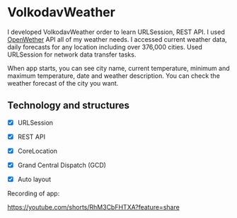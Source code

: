 # VolkodavWeather

I developed VolkodavWeather order to learn URLSession, REST API. I used [OpenWether](https://openweathermap.org/api) API all of my weather needs. I accessed current weather data, daily forecasts for any location including over 376,000 cities. Used URLSession for network data transfer tasks. 

When app starts, you can see city name, current temperature, minimum and maximum temperature, date and weather description. You can check the weather forecast of the city you want.



## Technology and structures
- [x] URLSession
- [X] REST API
- [x] CoreLocation
- [x] Grand Central Dispatch (GCD)
- [x] Auto layout



Recording of app:



https://youtube.com/shorts/RhM3CbFHTXA?feature=share


